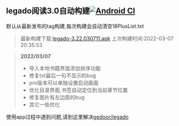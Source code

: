 ## legado阅读3.0自动构建[![Android CI](https://github.com/10bits/gedoor-Build/workflows/Android%20CI/badge.svg)](https://github.com/10bits/gedoor-Build/actions)

默认从最新发布的tag构建,每次构建会自动清空18PlusList.txt

> 最新构建下载:[legado-3.22.030711.apk](https://github.com/imgblz/gedoor-Build/releases/download/legado-3.22.030711/legado-3.22.030711.apk) 上次构建时间:2022-03-07 20:35:53
<!--start-->
> **2022/03/07**
> 
> * 导入本地书籍界面添加排序功能
> * 修复txt最后一句不显示的bug
> * pro版本可以单独设置启动画面
> * 优化目录界面,书签自动定位到当前章节位置
> * 修复图片有左边距的bug
> * 其它一些优化
<!--end-->
  
使用app过程中遇到问题,请到这里解决[gedoor/legado](https://github.com/gedoor/legado/issues)

